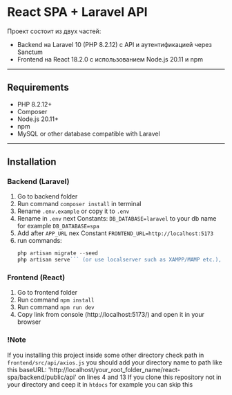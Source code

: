 # React SPA + Laravel API

Проект состоит из двух частей:
- Backend на Laravel 10 (PHP 8.2.12) с API и аутентификацией через Sanctum
- Frontend на React 18.2.0 с использованием Node.js 20.11 и npm

---

## Requirements

- PHP 8.2.12+
- Composer
- Node.js 20.11+
- npm
- MySQL or other database compatible with Laravel

---

## Installation

### Backend (Laravel)

1. Go to backend folder
2. Run command ```composer install``` in terminal
3. Rename `.env.example` or copy it to `.env`
4. Rename in `.env` next Constants:
   ```DB_DATABASE=laravel``` to your db name for example ```DB_DATABASE=spa```
5. Add after ```APP_URL``` nex Constant ```FRONTEND_URL=http://localhost:5173```
6. run commands:
     ```php artisan key:generate
     php artisan migrate --seed
     php artisan serve``` (or use localserver such as XAMPP/MAMP etc.), I'm using XAMPP

### Frontend (React)

1. Go to frontend folder
2. Run command ```npm install```
3. Run command ```npm run dev```
4. Copy link from console (http://localhost:5173/) and open it in your browser


### !Note
If you installing this project inside some other directory check path in `frontend/src/api/axios.js` you should add your directory name to path like this baseURL: 'http://localhost/your_root_folder_name/react-spa/backend/public/api' on lines 4 and 13
If you clone this repository not in your directory and ceep it in `htdocs` for example you can skip this





